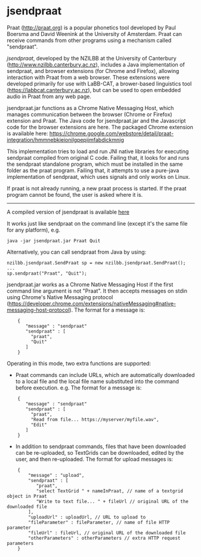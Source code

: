 # jsendpraat

Praat (http://praat.org) is a popular phonetics tool developed by Paul Boersma and David Weenink at the University of Amsterdam. Praat can receive commands from other programs using a mechanism called "sendpraat".

*jsendpraat*, developed by the NZILBB at the University of Canterbury (http://www.nzilbb.canterbury.ac.nz), includes a Java implementation of sendpraat, and browser extensions (for Chrome and Firefox), allowing interaction with Praat from a web browser. These extensions were developed primarily for use with LaBB-CAT, a brower-based linguistics tool (https://labbcat.canterbury.ac.nz), but can be used to open embedded audio in Praat from any web page.

jsendpraat.jar functions as a Chrome Native Messaging Host, which manages communication between the browser (Chrome or Firefox) extension and Praat. The Java code for jsendpraat.jar and the Javascript code for the browser extensions are here. The packaged Chrome extension is available here: https://chrome.google.com/webstore/detail/praat-integration/hmmnebkieionilgpepijmfabdickmnig

This implementation tries to load and run JNI native libraries for executing sendpraat compiled from original C code.  Failing that, it looks for and runs the sendpraat standalone program, which  must be installed in the same folder as the praat program. Failing that, it attempts to use a pure-java implementation of sendpraat, which uses signals and only works on Linux.

If praat is not already running, a new praat process is started. If the praat program cannot be found, the user is asked where it is.

--------------------------

A compiled version of jsendpraat is available [here](bin/jsendpraat.jar)

It works just like sendpraat on the command line (except it's the same file for any platform), e.g.

`java -jar jsendpraat.jar Praat Quit`

Alternatively, you can call sendpraat from Java by using:

```
nzilbb.jsendpraat.SendPraat sp = new nzilbb.jsendpraat.SendPraat();
...
sp.sendpraat("Praat", "Quit");
```

jsendpraat.jar works as a Chrome Native Messaging Host if the first command line argument is not "Praat". It then accepts messages on stdin using Chrome's Native Messaging protocol (https://developer.chrome.com/extensions/nativeMessaging#native-messaging-host-protocol). The format for a message is:
```
    {
       "message" : "sendpraat"
       "sendpraat" : [
         "praat",
         "Quit"
       ]
    }
```
Operating in this mode, two extra functions are supported:
* Praat commands can include URLs, which are automatically downloaded to a local file and the local file name substituted into the command before execution. e.g.
The format for a message is:
```
    {
       "message" : "sendpraat"
       "sendpraat" : [
         "praat",
         "Read from file... https://myserver/myfile.wav",
         "Edit"
       ]
    }
```
* In addition to sendpraat commands, files that have been downloaded can be re-uploaded, so TextGrids can be downloaded, edited by the user, and then re-uploaded.  The format for upload messages is:
```
    {
        "message" : "upload", 
        "sendpraat" : [
           "praat",
           "select TextGrid " + nameInPraat, // name of a textgrid object in Praat
           "Write to text file... " + fileUrl // original URL of the downloaded file
        ], 
        "uploadUrl" : uploadUrl, // URL to upload to
        "fileParameter" : fileParameter, // name of file HTTP parameter
        "fileUrl" : fileUrl, // original URL of the downloaded file
        "otherParameters" : otherParameters // extra HTTP request parameters
    }
```
